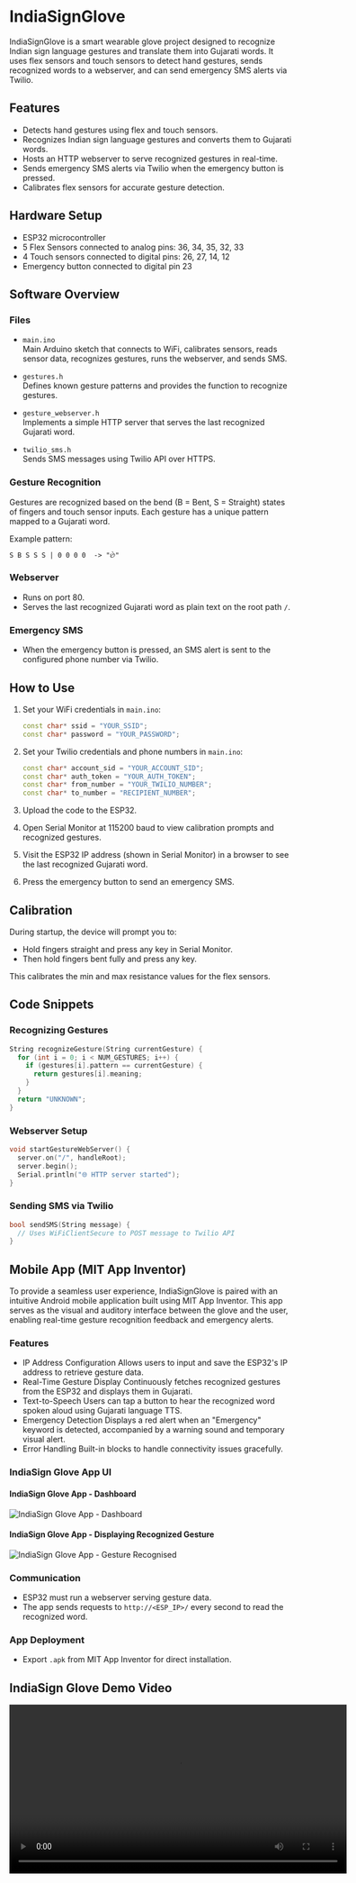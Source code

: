 
# IndiaSignGlove

IndiaSignGlove is a smart wearable glove project designed to recognize Indian sign language gestures and translate them into Gujarati words. It uses flex sensors and touch sensors to detect hand gestures, sends recognized words to a webserver, and can send emergency SMS alerts via Twilio.



## Features

- Detects hand gestures using flex and touch sensors.
- Recognizes Indian sign language gestures and converts them to Gujarati words.
- Hosts an HTTP webserver to serve recognized gestures in real-time.
- Sends emergency SMS alerts via Twilio when the emergency button is pressed.
- Calibrates flex sensors for accurate gesture detection.



## Hardware Setup

- ESP32 microcontroller
- 5 Flex Sensors connected to analog pins: 36, 34, 35, 32, 33
- 4 Touch sensors connected to digital pins: 26, 27, 14, 12
- Emergency button connected to digital pin 23



## Software Overview

### Files

- `main.ino`  
  Main Arduino sketch that connects to WiFi, calibrates sensors, reads sensor data, recognizes gestures, runs the webserver, and sends SMS.

- `gestures.h`  
  Defines known gesture patterns and provides the function to recognize gestures.

- `gesture_webserver.h`  
  Implements a simple HTTP server that serves the last recognized Gujarati word.

- `twilio_sms.h`  
  Sends SMS messages using Twilio API over HTTPS.



### Gesture Recognition

Gestures are recognized based on the bend (B = Bent, S = Straight) states of fingers and touch sensor inputs. Each gesture has a unique pattern mapped to a Gujarati word.

Example pattern:  
```
S B S S S | 0 0 0 0  -> "છે"
```



### Webserver

- Runs on port 80.
- Serves the last recognized Gujarati word as plain text on the root path `/`.



### Emergency SMS

- When the emergency button is pressed, an SMS alert is sent to the configured phone number via Twilio.


## How to Use

1. Set your WiFi credentials in `main.ino`:
   ```cpp
   const char* ssid = "YOUR_SSID";
   const char* password = "YOUR_PASSWORD";
   ```

2. Set your Twilio credentials and phone numbers in `main.ino`:
   ```cpp
   const char* account_sid = "YOUR_ACCOUNT_SID";
   const char* auth_token = "YOUR_AUTH_TOKEN";
   const char* from_number = "YOUR_TWILIO_NUMBER";
   const char* to_number = "RECIPIENT_NUMBER";
   ```

3. Upload the code to the ESP32.

4. Open Serial Monitor at 115200 baud to view calibration prompts and recognized gestures.

5. Visit the ESP32 IP address (shown in Serial Monitor) in a browser to see the last recognized Gujarati word.

6. Press the emergency button to send an emergency SMS.



## Calibration

During startup, the device will prompt you to:

- Hold fingers straight and press any key in Serial Monitor.
- Then hold fingers bent fully and press any key.

This calibrates the min and max resistance values for the flex sensors.



## Code Snippets

### Recognizing Gestures

```cpp
String recognizeGesture(String currentGesture) {
  for (int i = 0; i < NUM_GESTURES; i++) {
    if (gestures[i].pattern == currentGesture) {
      return gestures[i].meaning;
    }
  }
  return "UNKNOWN";
}
```

### Webserver Setup

```cpp
void startGestureWebServer() {
  server.on("/", handleRoot);
  server.begin();
  Serial.println("🌐 HTTP server started");
}
```

### Sending SMS via Twilio

```cpp
bool sendSMS(String message) {
  // Uses WiFiClientSecure to POST message to Twilio API
}
```


## Mobile App (MIT App Inventor)

To provide a seamless user experience, IndiaSignGlove is paired with an intuitive Android mobile application built using MIT App Inventor. This app serves as the visual and auditory interface between the glove and the user, enabling real-time gesture recognition feedback and emergency alerts.


### Features 

- IP Address Configuration
  Allows users to input and save the ESP32's IP address to retrieve gesture data.
- Real-Time Gesture Display 
  Continuously fetches recognized gestures from the ESP32 and displays them in Gujarati.
- Text-to-Speech
  Users can tap a button to hear the recognized word spoken aloud using Gujarati language TTS.
- Emergency Detection
  Displays a red alert when an "Emergency" keyword is detected, accompanied by a warning sound and temporary visual alert.
- Error Handling
  Built-in blocks to handle connectivity issues gracefully.



### IndiaSign Glove App UI

#### IndiaSign Glove App - Dashboard 

![IndiaSign Glove App - Dashboard](./Images/Dashboard.jpg)

#### IndiaSign Glove App - Displaying Recognized Gesture 

![IndiaSign Glove App - Gesture Recognised](./Images/GestureDisplay.jpg)

 

### Communication

- ESP32 must run a webserver serving gesture data.
- The app sends requests to `http://<ESP_IP>/` every second to read the recognized word.



### App Deployment 

- Export `.apk` from MIT App Inventor for direct installation.


## IndiaSign Glove Demo Video 

<video src="https://private-user-images.githubusercontent.com/155060908/449240895-98c050cf-7b27-4b5f-ad4a-2d0c1b8b1014.mp4?jwt=eyJhbGciOiJIUzI1NiIsInR5cCI6IkpXVCJ9.eyJpc3MiOiJnaXRodWIuY29tIiwiYXVkIjoicmF3LmdpdGh1YnVzZXJjb250ZW50LmNvbSIsImtleSI6ImtleTUiLCJleHAiOjE3NDg2MDk4MTgsIm5iZiI6MTc0ODYwOTUxOCwicGF0aCI6Ii8xNTUwNjA5MDgvNDQ5MjQwODk1LTk4YzA1MGNmLTdiMjctNGI1Zi1hZDRhLTJkMGMxYjhiMTAxNC5tcDQ_WC1BbXotQWxnb3JpdGhtPUFXUzQtSE1BQy1TSEEyNTYmWC1BbXotQ3JlZGVudGlhbD1BS0lBVkNPRFlMU0E1M1BRSzRaQSUyRjIwMjUwNTMwJTJGdXMtZWFzdC0xJTJGczMlMkZhd3M0X3JlcXVlc3QmWC1BbXotRGF0ZT0yMDI1MDUzMFQxMjUxNThaJlgtQW16LUV4cGlyZXM9MzAwJlgtQW16LVNpZ25hdHVyZT1mODYwYzM5NjQ1ZmYxMzJlY2IxNDIyNDNkOTAwNmVhYTgzYWYyNWExMTdhZDk3YTRlMTdlMTlmZjhkZjc2OTA1JlgtQW16LVNpZ25lZEhlYWRlcnM9aG9zdCJ9.AnEKN6XyOfXkoopskhZjxaPp2oCmpuQBNZ4riaICbSQ" controls="controls" width="600" />

## Contributors

- Rachit Sharma  
- Labdhi Shah
- Pratha Patel

## Contact

For questions or suggestions, contact Labdhi Shah.

